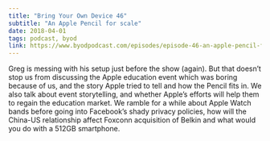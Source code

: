```yaml
---
title: "Bring Your Own Device 46"
subtitle: "An Apple Pencil for scale"
date: 2018-04-01
tags: podcast, byod
link: https://www.byodpodcast.com/episodes/episode-46-an-apple-pencil-for-scale/1/4/2018
---
```

Greg is messing with his setup just before the show (again). But that doesn’t stop us from discussing the Apple education event which was boring because of us, and the story Apple tried to tell and how the Pencil fits in. We also talk about event storytelling, and whether Apple’s efforts will help them to regain the education market. We ramble for a while about Apple Watch bands before going into Facebook’s shady privacy policies, how will the China-US relationship affect Foxconn acquisition of Belkin and what would you do with a 512GB smartphone.  
